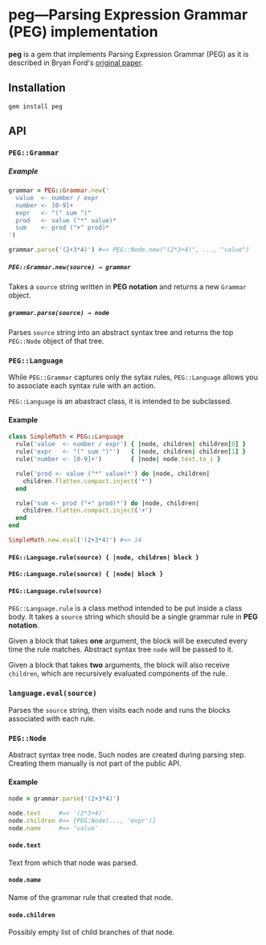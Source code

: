 peg—Parsing Expression Grammar (PEG) implementation
===================================================

**peg** is a gem that implements Parsing Expression Grammar
(PEG) as it is described in Bryan Ford's [original paper](
http://pdos.csail.mit.edu/papers/parsing:popl04.pdf).


Installation
------------

    gem install peg

API
---

### `PEG::Grammar`

##### Example

```ruby
grammar = PEG::Grammar.new('
  value  <- number / expr
  number <- [0-9]+
  expr   <- "(" sum ")"
  prod   <- value ("*" value)*
  sum    <- prod ("+" prod)*
')

grammar.parse('(2+3*4)') #=> PEG::Node.new("(2*3+4)", ..., "value")
```

##### `PEG::Grammar.new(source) → grammar`

Takes a `source` string written in **PEG notation** and
returns a new `Grammar` object.

##### `grammar.parse(source) → node`

Parses `source` string into an abstract syntax tree and
returns the top `PEG::Node` object of that tree.

### `PEG::Language`

While `PEG::Grammar` captures only the sytax rules,
`PEG::Language` allows you to associate each syntax rule
with an action.

`PEG::Language` is an abastract class, it is intended to be
subclassed.

#### Example

```ruby
class SimpleMath < PEG::Language
  rule('value  <- number / expr') { |node, children| children[0] }
  rule('expr   <- "(" sum ")"')   { |node, children| children[1] }
  rule('number <- [0-9]+')        { |node| node.text.to_i }

  rule('prod <- value ("*" value)*') do |node, children|
    children.flatten.compact.inject('*')
  end

  rule('sum <- prod ("+" prod)*') do |node, children|
    children.flatten.compact.inject('+')
  end
end

SimpleMath.new.eval('(2+3*4)') #=> 14
```

#### `PEG::Language.rule(source) { |node, children| block }`
#### `PEG::Language.rule(source) { |node| block }`
#### `PEG::Language.rule(source)`

`PEG::Language.rule` is a class method intended to be put
inside a class body.  It takes a `source` string which
should be a single grammar rule in **PEG notation**.

Given a block that takes **one** argument, the block will
be executed every time the rule matches.  Abstract syntax
tree `node` will be passed to it.

Given a block that takes **two** arguments, the block will
also receive `children`, which are recursively evaluated
components of the rule.

### `language.eval(source)`

Parses the `source` string, then visits each node and runs
the blocks associated with each rule.

### `PEG::Node`

Abstract syntax tree node.  Such nodes are created during
parsing step.  Creating them manually is not part of the
public API.

#### Example

```ruby
node = grammar.parse('(2+3*4)')

node.text     #=> '(2*3+4)'
node.children #=> [PEG:Node(..., 'expr')]
node.name     #=> 'value'
```

#### `node.text`

Text from which that node was parsed.

#### `node.name`

Name of the grammar rule that created that node.

#### `node.children`

Possibly empty list of child branches of that node.
